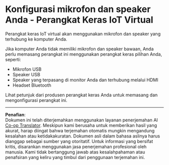 <!--
CO_OP_TRANSLATOR_METADATA:
{
  "original_hash": "7a65ee743f916276a2848b8a9491feb7",
  "translation_date": "2025-08-27T23:32:50+00:00",
  "source_file": "6-consumer/lessons/1-speech-recognition/virtual-device-microphone.md",
  "language_code": "id"
}
-->
# Konfigurasi mikrofon dan speaker Anda - Perangkat Keras IoT Virtual

Perangkat keras IoT virtual akan menggunakan mikrofon dan speaker yang terhubung ke komputer Anda.

Jika komputer Anda tidak memiliki mikrofon dan speaker bawaan, Anda perlu memasang perangkat ini menggunakan perangkat keras pilihan Anda, seperti:

* Mikrofon USB
* Speaker USB
* Speaker yang terpasang di monitor Anda dan terhubung melalui HDMI
* Headset Bluetooth

Lihat petunjuk dari produsen perangkat keras Anda untuk memasang dan mengonfigurasi perangkat ini.

---

**Penafian**:  
Dokumen ini telah diterjemahkan menggunakan layanan penerjemahan AI [Co-op Translator](https://github.com/Azure/co-op-translator). Meskipun kami berusaha untuk memberikan hasil yang akurat, harap diingat bahwa terjemahan otomatis mungkin mengandung kesalahan atau ketidakakuratan. Dokumen asli dalam bahasa aslinya harus dianggap sebagai sumber yang otoritatif. Untuk informasi yang bersifat kritis, disarankan menggunakan jasa penerjemahan profesional oleh manusia. Kami tidak bertanggung jawab atas kesalahpahaman atau penafsiran yang keliru yang timbul dari penggunaan terjemahan ini.